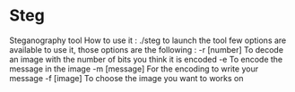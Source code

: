 # Steg
Steganography tool
How to use it :
./steg to launch the tool
few options are available to use it, those options are the following :
-r [number] To decode an image with the number of bits you think it is encoded
-e To encode the message in the image
-m [message] For the encoding to write your message
-f [image] To choose the image you want to works on
